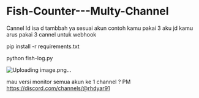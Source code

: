 # Fish-Counter---Multy-Channel

Cannel Id isa d tambbah ya sesuai akun
contoh kamu pakai 3 aku jd kamu arus pakai 3 cannel untuk webhook

pip install -r requirements.txt


python fish-log.py

![Uploading image.png…]()

mau versi monitor semua akun ke 1 channel ?
PM https://discord.com/channels/@rhdyar91

